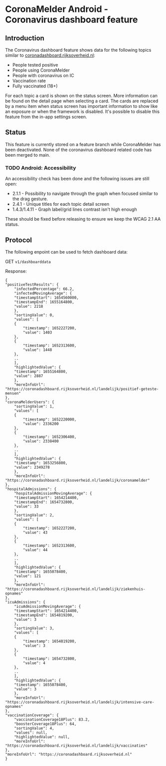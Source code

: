 # CoronaMelder Android - Coronavirus dashboard feature

## Introduction
The Coronavirus dashboard feature shows data for the following topics similar to [coronadashboard.rijksoverheid.nl](https://coronadashboard.rijksoverheid.nl/):

- People tested positive
- People using CoronaMelder
- People with coronavirus on IC
- Vaccination rate
- Fully vaccinated (18+)

For each topic a card is shown on the status screen. More information can be found on the detail page when selecting a card. The cards are replaced by a menu item when status screen has important information to show like an exposure or when the framework is disabled.
It's possible to disable this feature from the in-app settings screen.

## Status
This feature is currently stored on a feature branch while CoronaMelder has been deactivated. None of the coronavirus dashboard related code has been merged to main.

### TODO Android: Accessibility
An accessibility check has been done and the following issues are still open:

- 2.1.1 - Possibility to navigate through the graph when focused similar to the drag gesture.
- 2.4.1 - Unique titles for each topic detail screen
- 1.4.3/1.4.11 - Graph label/grid lines contrast isn't high enough

These should be fixed before releasing to ensure we keep the WCAG 2.1 AA status.

## Protocol
The following enpoint can be used to fetch dashboard data:

GET `v1/dashboarddata`

Response:

```
{
"positiveTestResults": {
	"infectedPercentage": 66.2,
	"infectedMovingAverage": {
	"timestampStart": 1654560000,
	"timestampEnd": 1655164800,
	"value": 2218
	},
	"sortingValue": 0,
	"values": [
	{
		"timestamp": 1652227200,
		"value": 1403
	},
	{
		"timestamp": 1652313600,
		"value": 1448
	},
	..
	],
	"highlightedValue": {
	"timestamp": 1655164800,
	"value": 2887
	},
	"moreInfoUrl": "https://coronadashboard.rijksoverheid.nl/landelijk/positief-geteste-mensen"
},
"coronaMelderUsers": {
	"sortingValue": 1,
	"values": [
	{
		"timestamp": 1652220000,
		"value": 2336200
	},
	{
		"timestamp": 1652306400,
		"value": 2338400
	},
	..
	],
	"highlightedValue": {
	"timestamp": 1653256800,
	"value": 2349278
	},
	"moreInfoUrl": "https://coronadashboard.rijksoverheid.nl/landelijk/coronamelder"
},
"hospitalAdmissions": {
	"hospitalAdmissionMovingAverage": {
	"timestampStart": 1654214400,
	"timestampEnd": 1654732800,
	"value": 33
	},
	"sortingValue": 2,
	"values": [
	{
		"timestamp": 1652227200,
		"value": 43
	},
	{
		"timestamp": 1652313600,
		"value": 44
	},
	..
	],
	"highlightedValue": {
	"timestamp": 1655078400,
	"value": 121
	},
	"moreInfoUrl": "https://coronadashboard.rijksoverheid.nl/landelijk/ziekenhuis-opnames"
},
"icuAdmissions": {
	"icuAdmissionMovingAverage": {
	"timestampStart": 1654214400,
	"timestampEnd": 1654819200,
	"value": 3
	},
	"sortingValue": 3,
	"values": [
	{
		"timestamp": 1654819200,
		"value": 3
	},
	{
		"timestamp": 1654732800,
		"value": 4
	},
	..
	],
	"highlightedValue": {
	"timestamp": 1655078400,
	"value": 3
	},
	"moreInfoUrl": "https://coronadashboard.rijksoverheid.nl/landelijk/intensive-care-opnames"
},
"vaccinationCoverage": {
	"vaccinationCoverage18Plus": 83.2,
	"boosterCoverage18Plus": 64,
	"sortingValue": 4,
	"values": null,
	"highlightedValue": null,
	"moreInfoUrl": "https://coronadashboard.rijksoverheid.nl/landelijk/vaccinaties"
},
"moreInfoUrl": "https://coronadashboard.rijksoverheid.nl"
}
```
